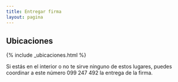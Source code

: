 ```yaml
---
title: Entregar firma
layout: pagina
---
```


## Ubicaciones

{% include _ubicaciones.html %}

Si estás en el interior o no te sirve ninguno de estos lugares, puedes coordinar a este número 099 247 492 la entrega de la firma.